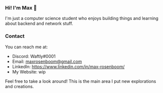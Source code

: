 ### Hi! I'm Max 👋
I'm just a computer science student who enjoys building things and learning about backend and network stuff.

### Contact 
You can reach me at:
- Discord: Waftly#0001
- Email: maxrosenboom@gmail.com
- LinkedIn: https://www.linkedin.com/in/max-rosenboom/
- My Website: wip

Feel free to take a look around! This is the main area I put new explorations and creations.
<!--
### Repo Stats
[![Top Langs](https://github-readme-stats.vercel.app/api/top-langs/?username=maxrosenboom)](https://github.com/anuraghazra/github-readme-stats)
-->
